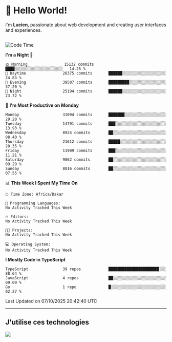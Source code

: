 # 👋 Hello World!

I'm **Lucien**, passionate about web development and creating user interfaces and experiences.

##

<!--START_SECTION:waka-->
![Code Time](http://img.shields.io/badge/Code%20Time-3%2C921%20hrs%2018%20mins-blue)

**I'm a Night 🦉** 

```text
🌞 Morning                15132 commits       ████░░░░░░░░░░░░░░░░░░░░░   14.25 % 
🌆 Daytime                26375 commits       ██████░░░░░░░░░░░░░░░░░░░   24.83 % 
🌃 Evening                39507 commits       █████████░░░░░░░░░░░░░░░░   37.20 % 
🌙 Night                  25194 commits       ██████░░░░░░░░░░░░░░░░░░░   23.72 % 
```
📅 **I'm Most Productive on Monday** 

```text
Monday                   31094 commits       ███████░░░░░░░░░░░░░░░░░░   29.28 % 
Tuesday                  14791 commits       ███░░░░░░░░░░░░░░░░░░░░░░   13.93 % 
Wednesday                8924 commits        ██░░░░░░░░░░░░░░░░░░░░░░░   08.40 % 
Thursday                 21612 commits       █████░░░░░░░░░░░░░░░░░░░░   20.35 % 
Friday                   11909 commits       ███░░░░░░░░░░░░░░░░░░░░░░   11.21 % 
Saturday                 9862 commits        ██░░░░░░░░░░░░░░░░░░░░░░░   09.29 % 
Sunday                   8016 commits        ██░░░░░░░░░░░░░░░░░░░░░░░   07.55 % 
```


📊 **This Week I Spent My Time On** 

```text
🕑︎ Time Zone: Africa/Dakar

💬 Programming Languages: 
No Activity Tracked This Week

🔥 Editors: 
No Activity Tracked This Week

🐱‍💻 Projects: 
No Activity Tracked This Week

💻 Operating System: 
No Activity Tracked This Week
```

**I Mostly Code in TypeScript** 

```text
TypeScript               39 repos            ██████████████████████░░░   88.64 % 
JavaScript               4 repos             ██░░░░░░░░░░░░░░░░░░░░░░░   09.09 % 
Go                       1 repo              █░░░░░░░░░░░░░░░░░░░░░░░░   02.27 % 
```




 Last Updated on 07/10/2025 20:42:40 UTC
<!--END_SECTION:waka-->
---

## J'utilise ces technologies

<p align="left">
  <a href="https://skillicons.dev">
    <img src="https://skillicons.dev/icons?i=ts,js,go,ruby,css,scss,tailwind,react,vite,nextjs,docker,figma,ableton" />
  </a>
</p>


